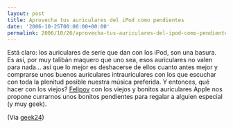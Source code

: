 ```yaml
---
layout: post
title: Aprovecha tus auriculares del iPod como pendientes
date: '2006-10-25T00:00:00+00:00'
permalink: 2006/10/26/aprovecha-tus-auriculares-del-ipod-como-pendientes/
---
```

<a href="http://felipov.blogspot.com/2006/07/keep-your-idols.html"><img style="float:right; margin:0 0 10px 10px;cursor:pointer; cursor:hand;" src="http://photos1.blogger.com/blogger2/4553/2422/320/i3.jpg" border="0" alt="" /></a>Está claro: los auriculares de serie que dan con los iPod, son una basura. Es así, por muy talibán maquero que uno sea, esos auriculares no valen para nada... así que lo mejor es deshacerse de ellos cuanto antes mejor y comprarse unos buenos auriculares intrauriculares con los que escuchar con toda la plenitud posible nuestra música preferida. Y entonces, qué hacer con los viejos?  <a href="http://felipov.blogspot.com/2006/07/keep-your-idols.html">Felipov</a> con los viejos y bonitos auriculares Apple nos propone currarnos unos bonitos pendientes para regalar a alguien especial (y muy geek).

(Vía <a href="http://www.geek24.com/g/how-to-make-some-geeky-ipod-earrings-from-ipod-headphones">geek24</a>)
